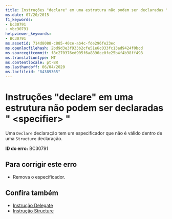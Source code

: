 ```yaml
---
title: Instruções "declare" em uma estrutura não podem ser declaradas " <specifier> "
ms.date: 07/20/2015
f1_keywords:
- bc30791
- vbc30791
helpviewer_keywords:
- BC30791
ms.assetid: 714d8088-c885-40ce-ab4c-fde296fe23ec
ms.openlocfilehash: 2bd9d3e3f933b2cfe51e6c033fc13ad9424f0bcd
ms.sourcegitcommit: f8c270376ed905f6a8896ce0fe25b4f4b38ff498
ms.translationtype: MT
ms.contentlocale: pt-BR
ms.lasthandoff: 06/04/2020
ms.locfileid: "84389365"
---
```

# <a name="declare-statements-in-a-structure-cannot-be-declared-specifier"></a>Instruções "declare" em uma estrutura não podem ser declaradas " \<specifier> "
Uma `Declare` declaração tem um especificador que não é válido dentro de uma `Structure` declaração.  
  
 **ID do erro:** BC30791  
  
## <a name="to-correct-this-error"></a>Para corrigir este erro  
  
- Remova o especificador.  
  
## <a name="see-also"></a>Confira também

- [Instrução Delegate](../language-reference/statements/delegate-statement.md)
- [Instrução Structure](../language-reference/statements/structure-statement.md)
